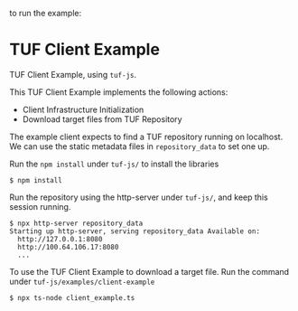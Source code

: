 to run the example:

# TUF Client Example

TUF Client Example, using `tuf-js`.

This TUF Client Example implements the following actions:

- Client Infrastructure Initialization
- Download target files from TUF Repository

The example client expects to find a TUF repository running on localhost. We
can use the static metadata files in `repository_data`
to set one up.

Run the `npm install` under `tuf-js/` to install the libraries

```console
$ npm install
```

Run the repository using the http-server under `tuf-js/`, and keep this
session running.

```console
$ npx http-server repository_data
Starting up http-server, serving repository_data Available on:
  http://127.0.0.1:8080
  http://100.64.106.17:8080
  ...
```

To use the TUF Client Example to download a target file. Run the command under `tuf-js/examples/client-example`

```console
$ npx ts-node client_example.ts
```
